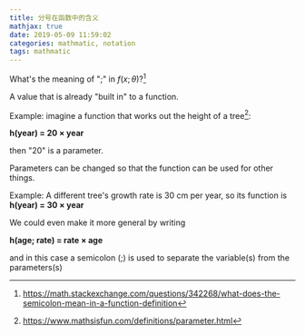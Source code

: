 ```yaml
---
title: 分号在函数中的含义
mathjax: true
date: 2019-05-09 11:59:02
categories: mathmatic, notation
tags: mathmatic
---
```


  What's the meaning of ";" in $f(x;\theta)$?[^2]

A value that is already "built in" to a function. 

<!-- more -->


Example: imagine a function that works out the height of a tree[^1]:

**h(year) = 20 × year**

then "20" is a parameter.


Parameters can be changed so that the function can be used for other things. 

Example: A different tree's growth rate is 30 cm per year, so its function is **h(year) = 30 × year**

We could even make it more general by writing

**h(age; rate) = rate × age**

and in this case a semicolon (;) is used to separate the variable(s) from the parameters(s)  

[^1]:https://www.mathsisfun.com/definitions/parameter.html
[^2]: https://math.stackexchange.com/questions/342268/what-does-the-semicolon-mean-in-a-function-definition